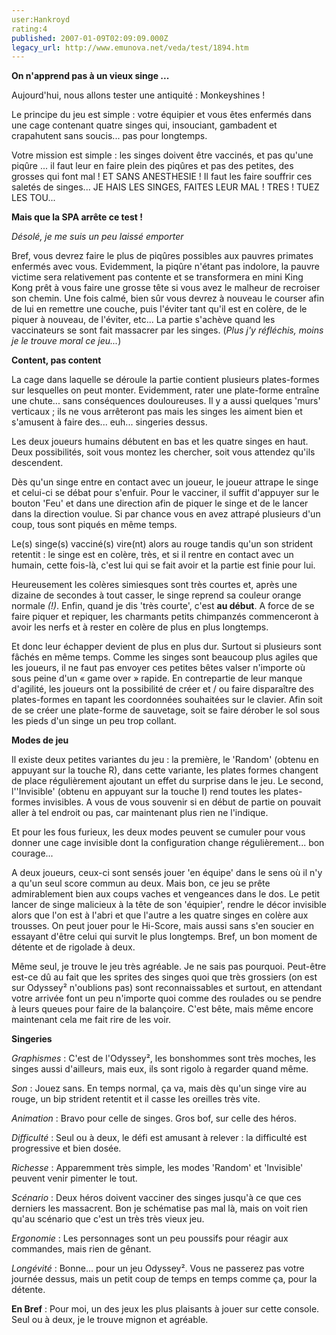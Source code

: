 ```yaml
---
user:Hankroyd
rating:4
published: 2007-01-09T02:09:09.000Z
legacy_url: http://www.emunova.net/veda/test/1894.htm
---
```

**On n'apprend pas à un vieux singe ...**  

  

Aujourd'hui, nous allons tester une antiquité : Monkeyshines !  

  

Le principe du jeu est simple : votre équipier et vous êtes enfermés dans une cage contenant quatre singes qui, insouciant, gambadent et crapahutent sans soucis... pas pour longtemps.  

Votre mission est simple : les singes doivent être vaccinés, et pas qu'une piqûre ... il faut leur en faire plein des piqûres et pas des petites, des grosses qui font mal ! ET SANS ANESTHESIE ! Il faut les faire souffrir ces saletés de singes... JE HAIS LES SINGES, FAITES LEUR MAL ! TRES ! TUEZ LES TOU...  

  

**Mais que la SPA arrête ce test !**  

_Désolé, je me suis un peu laissé emporter_  

  

Bref, vous devrez faire le plus de piqûres possibles aux pauvres primates enfermés avec vous. Evidemment, la piqûre n'étant pas indolore, la pauvre victime sera relativement pas contente et se transformera en mini King Kong prêt à vous faire une grosse tête si vous avez le malheur de recroiser son chemin. Une fois calmé, bien sûr vous devrez à nouveau le courser afin de lui en remettre une couche, puis l'éviter tant qu'il est en colère, de le piquer à nouveau, de l'éviter, etc... La partie s'achève quand les vaccinateurs se sont fait massacrer par les singes. (_Plus j'y réfléchis, moins je le trouve moral ce jeu..._)  

  

  

**Content, pas content**  

  

La cage dans laquelle se déroule la partie contient plusieurs plates-formes sur lesquelles on peut monter. Evidemment, rater une plate-forme entraîne une chute... sans conséquences douloureuses. Il y a aussi quelques 'murs' verticaux ; ils ne vous arrêteront pas mais les singes les aiment bien et s'amusent à faire des... euh... singeries dessus.  

Les deux joueurs humains débutent en bas et les quatre singes en haut. Deux possibilités, soit vous montez les chercher, soit vous attendez qu'ils descendent.  

Dès qu'un singe entre en contact avec un joueur, le joueur attrape le singe et celui-ci se débat pour s'enfuir. Pour le vacciner, il suffit d'appuyer sur le bouton 'Feu' et dans une direction afin de piquer le singe et de le lancer dans la direction voulue. Si par chance vous en avez attrapé plusieurs d'un coup, tous sont piqués en même temps.  

Le(s) singe(s) vacciné(s) vire(nt) alors au rouge tandis qu'un son strident retentit : le singe est en colère, très, et si il rentre en contact avec un humain, cette fois-là, c'est lui qui se fait avoir et la partie est finie pour lui.  

Heureusement les colères simiesques sont très courtes et, après une dizaine de secondes à tout casser, le singe reprend sa couleur orange normale _(!)_. Enfin, quand je dis 'très courte', c'est **au début**. A force de se faire piquer et repiquer, les charmants petits chimpanzés commenceront à avoir les nerfs et à rester en colère de plus en plus longtemps.  

Et donc leur échapper devient de plus en plus dur. Surtout si plusieurs sont fâchés en même temps. Comme les singes sont beaucoup plus agiles que les joueurs, il ne faut pas envoyer ces petites bêtes valser n'importe où sous peine d'un « game over » rapide. En contrepartie de leur manque d'agilité, les joueurs ont la possibilité de créer et / ou faire disparaître des plates-formes en tapant les coordonnées souhaitées sur le clavier. Afin soit de se créer une plate-forme de sauvetage, soit se faire dérober le sol sous les pieds d'un singe un peu trop collant.  

  

**Modes de jeu**  

  

Il existe deux petites variantes du jeu : la première, le 'Random' (obtenu en appuyant sur la touche R), dans cette variante, les plates formes changent de place régulièrement ajoutant un effet du surprise dans le jeu. Le second, l''Invisible' (obtenu en appuyant sur la touche I) rend toutes les plates-formes invisibles. A vous de vous souvenir si en début de partie on pouvait aller à tel endroit ou pas, car maintenant plus rien ne l'indique.  

Et pour les fous furieux, les deux modes peuvent se cumuler pour vous donner une cage invisible dont la configuration change régulièrement... bon courage...  

  

A deux joueurs, ceux-ci sont sensés jouer 'en équipe' dans le sens où il n'y a qu'un seul score commun au deux. Mais bon, ce jeu se prête admirablement bien aux coups vaches et vengeances dans le dos. Le petit lancer de singe malicieux à la tête de son 'équipier', rendre le décor invisible alors que l'on est à l'abri et que l'autre a les quatre singes en colère aux trousses. On peut jouer pour le Hi-Score, mais aussi sans s'en soucier en essayant d'être celui qui survit le plus longtemps. Bref, un bon moment de détente et de rigolade à deux.  

  

Même seul, je trouve le jeu très agréable. Je ne sais pas pourquoi. Peut-être est-ce dû au fait que les sprites des singes quoi que très grossiers (on est sur Odyssey² n'oublions pas) sont reconnaissables et surtout, en attendant votre arrivée font un peu n'importe quoi comme des roulades ou se pendre à leurs queues pour faire de la balançoire. C'est bête, mais même encore maintenant cela me fait rire de les voir.  

  

**Singeries**  

  

_Graphismes_ : C'est de l'Odyssey², les bonshommes sont très moches, les singes aussi d'ailleurs, mais eux, ils sont rigolo à regarder quand même.  

  

_Son_ : Jouez sans. En temps normal, ça va, mais dès qu'un singe vire au rouge, un bip strident retentit et il casse les oreilles très vite.  

  

_Animation_ : Bravo pour celle de singes. Gros bof, sur celle des héros.  

  

_Difficulté_ : Seul ou à deux, le défi est amusant à relever : la difficulté est progressive et bien dosée.  

  

_Richesse_ : Apparemment très simple, les modes 'Random' et 'Invisible' peuvent venir pimenter le tout.  

  

_Scénario_ : Deux héros doivent vacciner des singes jusqu'à ce que ces derniers les massacrent. Bon je schématise pas mal là, mais on voit rien qu'au scénario que c'est un très très vieux jeu.  

  

_Ergonomie_ : Les personnages sont un peu poussifs pour réagir aux commandes, mais rien de gênant.  

  

_Longévité_ : Bonne... pour un jeu Odyssey². Vous ne passerez pas votre journée dessus, mais un petit coup de temps en temps comme ça, pour la détente.  

  

**En Bref** : Pour moi, un des jeux les plus plaisants à jouer sur cette console. Seul ou à deux, je le trouve mignon et agréable.